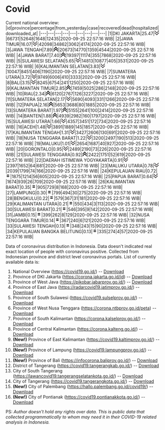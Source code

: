 # Covid
Current national overview:
|id|province|percentage|from_yesterday|case|recovered|dead|hospitalized|downloaded_at|
|---|---|---|---|---|---|---|---|---|
|1|DKI JAKARTA|25.47|![down](https://github.com/ariefrachmannn/covid/raw/master/img/rsz_down.png)|66731|52648|1648|12435|2020-09-25 22:57:16 WIB|
|2|JAWA TIMUR|16.07|![down](https://github.com/ariefrachmannn/covid/raw/master/img/rsz_down.png)|42098|34862|3062|4174|2020-09-25 22:57:16 WIB|
|3|JAWA TENGAH|7.89|![up](https://github.com/ariefrachmannn/covid/raw/master/img/rsz_img_186982.png)|20673|14770|1359|4544|2020-09-25 22:57:16 WIB|
|4|JAWA BARAT|7.40|![up](https://github.com/ariefrachmannn/covid/raw/master/img/rsz_img_186982.png)|19397|11174|355|7868|2020-09-25 22:57:16 WIB|
|5|SULAWESI SELATAN|5.65|![down](https://github.com/ariefrachmannn/covid/raw/master/img/rsz_down.png)|14813|10877|405|3531|2020-09-25 22:57:16 WIB|
|6|KALIMANTAN SELATAN|3.83|![down](https://github.com/ariefrachmannn/covid/raw/master/img/rsz_down.png)|10047|8451|406|1190|2020-09-25 22:57:16 WIB|
|7|SUMATERA UTARA|3.72|![down](https://github.com/ariefrachmannn/covid/raw/master/img/rsz_down.png)|9749|6006|410|3333|2020-09-25 22:57:16 WIB|
|8|BALI|3.15|![down](https://github.com/ariefrachmannn/covid/raw/master/img/rsz_down.png)|8245|6754|241|1250|2020-09-25 22:57:16 WIB|
|9|KALIMANTAN TIMUR|2.85|![up](https://github.com/ariefrachmannn/covid/raw/master/img/rsz_img_186982.png)|7459|5025|286|2148|2020-09-25 22:57:16 WIB|
|10|RIAU|2.34|![up](https://github.com/ariefrachmannn/covid/raw/master/img/rsz_img_186982.png)|6120|2767|126|3227|2020-09-25 22:57:16 WIB|
|11|SUMATERA SELATAN|2.17|![down](https://github.com/ariefrachmannn/covid/raw/master/img/rsz_down.png)|5690|4093|331|1266|2020-09-25 22:57:16 WIB|
|12|PAPUA|2.16|![up](https://github.com/ariefrachmannn/covid/raw/master/img/rsz_img_186982.png)|5653|3688|80|1885|2020-09-25 22:57:16 WIB|
|13|SUMATERA BARAT|1.97|![up](https://github.com/ariefrachmannn/covid/raw/master/img/rsz_img_186982.png)|5155|2641|100|2414|2020-09-25 22:57:16 WIB|
|14|BANTEN|1.88|![up](https://github.com/ariefrachmannn/covid/raw/master/img/rsz_img_186982.png)|4939|2982|160|1797|2020-09-25 22:57:16 WIB|
|15|SULAWESI UTARA|1.66|![down](https://github.com/ariefrachmannn/covid/raw/master/img/rsz_down.png)|4357|3451|172|734|2020-09-25 22:57:16 WIB|
|16|ACEH|1.48|![down](https://github.com/ariefrachmannn/covid/raw/master/img/rsz_down.png)|3891|1889|145|1857|2020-09-25 22:57:16 WIB|
|17|KALIMANTAN TENGAH|1.31|![down](https://github.com/ariefrachmannn/covid/raw/master/img/rsz_down.png)|3427|2606|130|691|2020-09-25 22:57:16 WIB|
|18|NUSA TENGGARA BARAT|1.22|![down](https://github.com/ariefrachmannn/covid/raw/master/img/rsz_down.png)|3200|2497|190|513|2020-09-25 22:57:16 WIB|
|19|MALUKU|1.01|![down](https://github.com/ariefrachmannn/covid/raw/master/img/rsz_down.png)|2654|1687|40|927|2020-09-25 22:57:16 WIB|
|20|GORONTALO|0.95|![down](https://github.com/ariefrachmannn/covid/raw/master/img/rsz_down.png)|2489|2190|73|226|2020-09-25 22:57:16 WIB|
|21|SULAWESI TENGGARA|0.92|![up](https://github.com/ariefrachmannn/covid/raw/master/img/rsz_img_186982.png)|2422|1751|52|619|2020-09-25 22:57:16 WIB|
|22|DAERAH ISTIMEWA YOGYAKARTA|0.91|![down](https://github.com/ariefrachmannn/covid/raw/master/img/rsz_down.png)|2397|1652|64|681|2020-09-25 22:57:16 WIB|
|23|MALUKU UTARA|0.78|![down](https://github.com/ariefrachmannn/covid/raw/master/img/rsz_down.png)|2039|1799|74|166|2020-09-25 22:57:16 WIB|
|24|KEPULAUAN RIAU|0.72|![equal](https://github.com/ariefrachmannn/covid/raw/master/img/rsz_equal.png)|1875|1214|56|605|2020-09-25 22:57:16 WIB|
|25|PAPUA BARAT|0.64|![down](https://github.com/ariefrachmannn/covid/raw/master/img/rsz_down.png)|1674|939|26|709|2020-09-25 22:57:16 WIB|
|26|KALIMANTAN BARAT|0.35|![equal](https://github.com/ariefrachmannn/covid/raw/master/img/rsz_equal.png)|905|729|8|168|2020-09-25 22:57:16 WIB|
|27|LAMPUNG|0.30|![equal](https://github.com/ariefrachmannn/covid/raw/master/img/rsz_equal.png)|799|494|30|275|2020-09-25 22:57:16 WIB|
|28|BENGKULU|0.22|![equal](https://github.com/ariefrachmannn/covid/raw/master/img/rsz_equal.png)|579|367|31|181|2020-09-25 22:57:16 WIB|
|29|KALIMANTAN UTARA|0.21|![equal](https://github.com/ariefrachmannn/covid/raw/master/img/rsz_equal.png)|550|434|3|113|2020-09-25 22:57:16 WIB|
|30|SULAWESI BARAT|0.21|![equal](https://github.com/ariefrachmannn/covid/raw/master/img/rsz_equal.png)|546|395|9|142|2020-09-25 22:57:16 WIB|
|31|JAMBI|0.15|![equal](https://github.com/ariefrachmannn/covid/raw/master/img/rsz_equal.png)|399|262|8|129|2020-09-25 22:57:16 WIB|
|32|NUSA TENGGARA TIMUR|0.14|![equal](https://github.com/ariefrachmannn/covid/raw/master/img/rsz_equal.png)|367|240|6|121|2020-09-25 22:57:16 WIB|
|33|SULAWESI TENGAH|0.13|![equal](https://github.com/ariefrachmannn/covid/raw/master/img/rsz_equal.png)|348|243|15|90|2020-09-25 22:57:16 WIB|
|34|KEPULAUAN BANGKA BELITUNG|0.13|![equal](https://github.com/ariefrachmannn/covid/raw/master/img/rsz_equal.png)|335|274|4|57|2020-09-25 22:57:16 WIB|

Data of coronavirus distribution in Indonesia. Data doesn't indicated real exact location of people with coronavirus positive. Collected from Indonesian province and district level coronavirus portals. List of currently available data is:
1. National Overview (https://covid19.go.id/) -- [Download](https://www.dropbox.com/s/66ly270fw4y76fx/covid_nasional.csv?dl=0)
2. Province of DKI Jakarta (https://corona.jakarta.go.id/id) -- [Download](https://riwayat-file-covid-19-dki-jakarta-jakartagis.hub.arcgis.com/)
3. Province of West Java (https://pikobar.jabarprov.go.id/) -- [Download](https://www.dropbox.com/s/alg0zp60fylq6cn/covid_jabar.csv?dl=0)
4. Province of East Java (https://radarcovid19.jatimprov.go.id/) -- [Download](https://www.dropbox.com/sh/e7vtgcnl4ckbvr4/AADo9UMRDZvrhHn66qTHZOvNa?dl=0)
5. Province of South Sulawesi (https://covid19.sulselprov.go.id/) -- [Download](https://www.dropbox.com/s/z5ek23lwcztj7z7/covid_sulsel.csv?dl=0)
6. Province of West Nusa Tenggara (https://corona.ntbprov.go.id/peta) -- [Download](https://www.dropbox.com/s/4p2k93n42xx0c00/covid_ntb.csv?dl=0)
7. Province of South Kalimantan (https://corona.kalselprov.go.id/) -- [Download](https://www.dropbox.com/sh/7aa2kvz8lb04pzz/AADH1Oj5oFMw2mp-D3JStPRsa?dl=0)
8. Province of Central Kalimantan (https://corona.kalteng.go.id/) -- [Download](https://www.dropbox.com/s/9q01v5r3ys2ozk4/covid_kalteng.csv?dl=0)
9. **(New!)** Province of East Kalimantan (https://covid19.kaltimprov.go.id/) -- [Download](https://www.dropbox.com/sh/qhpxj532nm80goa/AAB6ek_fp1__ieTR0TFQpfIga?dl=0)
10. **(New!)** Province of Lampung (https://covid19.lampungprov.go.id/) -- [Download](https://www.dropbox.com/s/ecuew6oa9kzwqwx/covid_lampung.csv?dl=0)
11. **(New!)** Province of Bali (https://infocorona.baliprov.go.id/) -- [Download](https://www.dropbox.com/sh/iceiwun4ufttmiu/AAC7dSRMpfTjPI1Lfzw-LeCUa?dl=0)
12. District of Tangerang (https://covid19.tangerangkab.go.id/) -- [Download](https://www.dropbox.com/sh/yxovyy6sy5bnz4p/AACZzVHinisKmz8oQWyQJ3nua?dl=0)
13. City of South Tangerang (https://lawancovid19.tangerangselatankota.go.id/) -- [Download](https://www.dropbox.com/s/zlvxo4ivswdzmle/covid_tangsel.csv?dl=0)
14. City of Tangerang (https://covid19.tangerangkota.go.id/) -- [Download](https://www.dropbox.com/s/e53224kvdrpjzy0/covid_tangkot.csv?dl=0)
15. **(New!)** City of Palembang (https://hallo.palembang.go.id/covid19/) -- [Download](https://www.dropbox.com/sh/oj17bhwhlpjht9e/AABZEG-OiaSaFvikATDx6coEa?dl=0)
16. **(New!)** City of Pontianak (https://covid19.pontianakkota.go.id/) -- [Download](https://www.dropbox.com/sh/66if3y4ly51j4sh/AADQ-zwLGa7Kz4ZzJgDw2-3na?dl=0)

PS: *Author doesn't hold any rights over data. This is public data that collected programmatically to whom may need it in their COVID-19 related analysis in Indonesia.*
